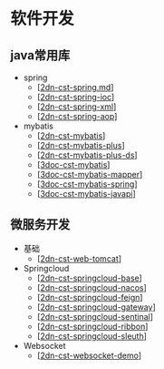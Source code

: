 
# 软件开发


## java常用库

- spring
  - [[2dn-cst-spring.md]]
  - [[2dn-cst-spring-ioc]]
  - [[2dn-cst-spring-xml]]
  - [[2dn-cst-spring-aop]]
- mybatis
  - [[2dn-cst-mybatis]]
  - [[2dn-cst-mybatis-plus]]
  - [[2dn-cst-mybatis-plus-ds]]
  - [[3doc-cst-mybatis]]
  - [[3doc-cst-mybatis-mapper]]
  - [[3doc-cst-mybatis-spring]]
  - [[3doc-cst-mybatis-javapi]]


## 微服务开发

- 基础
  - [[2dn-cst-web-tomcat]]
- Springcloud
  - [[2dn-cst-springcloud-base]]
  - [[2dn-cst-springcloud-nacos]]
  - [[2dn-cst-springcloud-feign]]
  - [[2dn-cst-springcloud-gateway]]
  - [[2dn-cst-springcloud-sentinal]]
  - [[2dn-cst-springcloud-ribbon]]
  - [[2dn-cst-springcloud-sleuth]]
- Websocket
  - [[2dn-cst-websocket-demo]]


[//begin]: # "Autogenerated link references for markdown compatibility"
[2dn-cst-spring.md]: 0-3lang/javalib/2dn-cst-spring.md "dn-spring"
[2dn-cst-spring-ioc]: 0-3lang/javalib/2dn-cst-spring-ioc.md "spring ioc"
[2dn-cst-spring-xml]: 0-3lang/javalib/2dn-cst-spring-xml.md "spring xml定义"
[2dn-cst-spring-aop]: 0-3lang/javalib/2dn-cst-spring-aop.md "2dn-cst-spring-aop"
[2dn-cst-mybatis]: 0-3lang/javalib/2dn-cst-mybatis.md "mybatis源码分析"
[2dn-cst-mybatis-plus]: 0-3lang/javalib/2dn-cst-mybatis-plus.md "mybatis-plus 源码分析"
[2dn-cst-mybatis-plus-ds]: 0-3lang/javalib/2dn-cst-mybatis-plus-ds.md "dynamic-datasource动态数据源使用"
[3doc-cst-mybatis]: 0-3lang/javalib/3doc-cst-mybatis.md "mybatis手册"
[3doc-cst-mybatis-mapper]: 0-3lang/javalib/3doc-cst-mybatis-mapper.md "mybatis XML映射器"
[3doc-cst-mybatis-spring]: 0-3lang/javalib/3doc-cst-mybatis-spring.md "MyBatis-Spring"
[3doc-cst-mybatis-javapi]: 0-3lang/javalib/3doc-cst-mybatis-javapi.md "mybatis Java API"
[2dn-cst-web-tomcat]: topic-1web/2dn-cst-web-tomcat.md "tomcat"
[2dn-cst-springcloud-base]: topic-1web/2dn-cst-springcloud-base.md "springcloud基础"
[2dn-cst-springcloud-nacos]: topic-1web/2dn-cst-springcloud-nacos.md "nacos"
[2dn-cst-springcloud-feign]: topic-1web/2dn-cst-springcloud-feign.md "Feign"
[2dn-cst-springcloud-gateway]: topic-1web/2dn-cst-springcloud-gateway.md "gateway"
[2dn-cst-springcloud-sentinal]: topic-1web/2dn-cst-springcloud-sentinal.md "sentinel"
[2dn-cst-springcloud-ribbon]: topic-1web/2dn-cst-springcloud-ribbon.md "ribbon"
[2dn-cst-springcloud-sleuth]: topic-1web/2dn-cst-springcloud-sleuth.md "2dn-cst-springcloud-sleuth"
[2dn-cst-websocket-demo]: topic-1web/2dn-cst-websocket-demo.md "websocket demo"
[//end]: # "Autogenerated link references"
